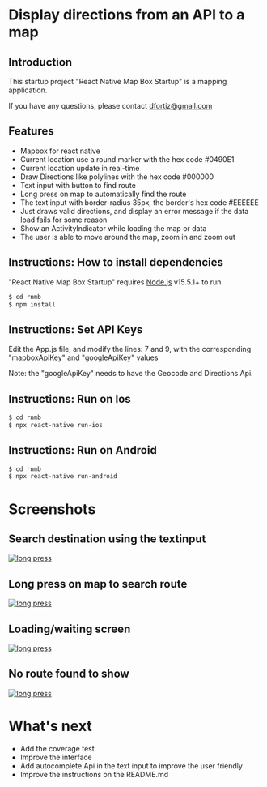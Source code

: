 # Display directions from an API to a map

## Introduction

This startup project "React Native Map Box Startup" is a mapping application. 

If you have any questions, please contact [dfortiz@gmail.com](mailto:dfortiz@gmaile.com) 

## Features
- Mapbox for react native
- Current location use a round marker with the hex code #0490E1
- Current location update in real-time
- Draw Directions like polylines with the hex code #000000
- Text input with button to find route
- Long press on map to automatically find the route
- The text input with border-radius 35px, the border's hex code #EEEEEE
- Just draws valid directions, and display an error message if the data load fails for some reason
- Show an ActivityIndicator while loading the map or data
- The user is able to move around the map, zoom in and zoom out
    

## Instructions: How to install dependencies

"React Native Map Box Startup" requires [Node.js](https://nodejs.org/) v15.5.1+ to run.


```sh
$ cd rnmb
$ npm install
```

## Instructions: Set API Keys

Edit the App.js file, and modify the lines: 7 and 9, with the corresponding "mapboxApiKey" and "googleApiKey" values

Note: the "googleApiKey" needs to have the Geocode and Directions Api.

## Instructions: Run on Ios

```sh
$ cd rnmb
$ npx react-native run-ios
```

## Instructions: Run on Android

```sh
$ cd rnmb
$ npx react-native run-android
```

Screenshots
=========

## Search destination using the textinput

[![long press](https://raw.githubusercontent.com/dfortiz/rnmb/master/screenshots/search-direction-with-text-input.png)](#screenshots)

## Long press on map to search route

[![long press](https://raw.githubusercontent.com/dfortiz/rnmb/master/screenshots/long-press-on-map.png)](#screenshots)

## Loading/waiting screen

[![long press](https://raw.githubusercontent.com/dfortiz/rnmb/master/screenshots/loading-spinner.png)](#screenshots)

## No route found to show

[![long press](https://raw.githubusercontent.com/dfortiz/rnmb/master/screenshots/no-route-found.png)](#screenshots)


What's next
=========

- Add the coverage test
- Improve the interface
- Add autocomplete Api in the text input to improve the user friendly
- Improve the instructions on the README.md

